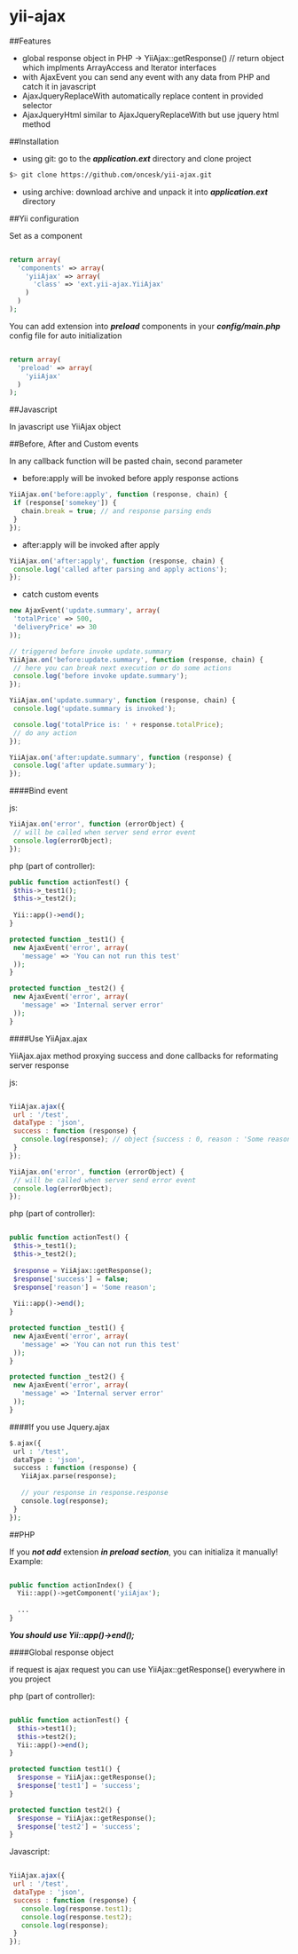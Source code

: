 yii-ajax
========

##Features

 - global response object in PHP -> YiiAjax::getResponse() // return object which implments ArrayAccess and Iterator interfaces
 - with AjaxEvent you can send any event with any data from PHP and catch it in javascript
 - AjaxJqueryReplaceWith automatically replace content in provided selector
 - AjaxJqueryHtml similar to AjaxJqueryReplaceWith but use jquery html method

##Installation

 - using git: go to the ***application.ext*** directory and clone project<bR>

```bash
$> git clone https://github.com/oncesk/yii-ajax.git
```
 - using archive: download archive and unpack it into ***application.ext*** directory

##Yii configuration

Set as a component


```php

return array(
  'components' => array(
    'yiiAjax' => array(
      'class' => 'ext.yii-ajax.YiiAjax'
    )
  )
);

```

You can add extension into ***preload*** components in your ***config/main.php*** config file for auto initialization

```php

return array(
  'preload' => array(
    'yiiAjax'
  )
);

```

##Javascript

In javascript use YiiAjax object

##Before, After and Custom events

In any callback function will be pasted chain, second parameter

 - before:apply will be invoked before apply response actions

```javascript
YiiAjax.on('before:apply', function (response, chain) {
 if (response['somekey']) {
   chain.break = true; // and response parsing ends
 }
});
```

 - after:apply will be invoked after apply

```javascript
YiiAjax.on('after:apply', function (response, chain) {
 console.log('called after parsing and apply actions');
});
```

 - catch custom events

```php
new AjaxEvent('update.summary', array(
 'totalPrice' => 500,
 'deliveryPrice' => 30
));

```

```javascript
// triggered before invoke update.summary
YiiAjax.on('before:update.summary', function (response, chain) {
 // here you can break next execution or do some actions
 console.log('before invoke update.summary');
});

YiiAjax.on('update.summary', function (response, chain) {
 console.log('update.summary is invoked');

 console.log('totalPrice is: ' + response.totalPrice);
 // do any action
});

YiiAjax.on('after:update.summary', function (response) {
 console.log('after update.summary');
});

```
 
####Bind event

js:

```javascript
YiiAjax.on('error', function (errorObject) {
 // will be called when server send error event
 console.log(errorObject);
});
```

php (part of controller):

```php
public function actionTest() {
 $this->_test1();
 $this->_test2();
 
 Yii::app()->end();
}

protected function _test1() {
 new AjaxEvent('error', array(
   'message' => 'You can not run this test'
 ));
}

protected function _test2() {
 new AjaxEvent('error', array(
   'message' => 'Internal server error'
 ));
}

```

####Use YiiAjax.ajax

YiiAjax.ajax method proxying success and done callbacks for reformating server response

js:

```javascript

YiiAjax.ajax({
 url : '/test',
 dataType : 'json',
 success : function (response) {
   console.log(response); // object {success : 0, reason : 'Some reason'}
 }
});

YiiAjax.on('error', function (errorObject) {
 // will be called when server send error event
 console.log(errorObject);
});

```

php (part of controller):

```php

public function actionTest() {
 $this->_test1();
 $this->_test2();
 
 $response = YiiAjax::getResponse();
 $response['success'] = false;
 $response['reason'] = 'Some reason';
 
 Yii::app()->end();
}

protected function _test1() {
 new AjaxEvent('error', array(
   'message' => 'You can not run this test'
 ));
}

protected function _test2() {
 new AjaxEvent('error', array(
   'message' => 'Internal server error'
 ));
}

```

####If you use Jquery.ajax

```php
$.ajax({
 url : '/test',
 dataType : 'json',
 success : function (response) {
   YiiAjax.parse(response);
   
   // your response in response.response
   console.log(response);
 }
});
```

##PHP

If you ***not add***  extension ***in preload section***, you can initializa it manually!<br>
Example:

```php

public function actionIndex() {
  Yii::app()->getComponent('yiiAjax');
  
  ...
}

```

***You should use Yii::app()->end();***

####Global response object

if request is ajax request you can use YiiAjax::getResponse() everywhere in you project

php (part of controller):

```php

public function actionTest() {
  $this->test1();
  $this->test2();
  Yii::app()->end();
}

protected function test1() {
  $response = YiiAjax::getResponse();
  $response['test1'] = 'success';
}

protected function test2() {
  $response = YiiAjax::getResponse();
  $response['test2'] = 'success';
}

```

Javascript:

```javascript

YiiAjax.ajax({
 url : '/test',
 dataType : 'json',
 success : function (response) {
   console.log(response.test1);
   console.log(response.test2);
   console.log(response);
 }
});

```

